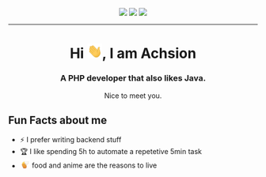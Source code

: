 <p align="center">
  <img src="https://img.shields.io/badge/Age-22-blue" />
  <img src="https://img.shields.io/badge/Country-Germany-green" />
  <img src="https://img.shields.io/badge/Languages-English%20%26%20Sinhala-brightgreen" />
</p>
<hr>

<h1 align="center">Hi <img src="./.github/gif/Hi.gif" width="30px">, I am Achsion</h1>

<h3 align="center">A PHP developer that also likes Java.</h3>
<p align="center">Nice to meet you.</p>

<h2>Fun Facts about me</h2>

- ⚡ I prefer writing backend stuff
- 🏆 I like spending 5h to automate a repetetive 5min task
- <img src="./.github/gif/senkoTail.gif" width="20px"> food and anime are the reasons to live

